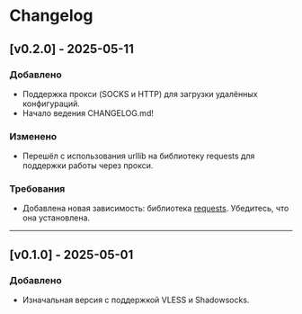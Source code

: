 # Changelog


## [v0.2.0] - 2025-05-11

### Добавлено
- Поддержка прокси (SOCKS и HTTP) для загрузки удалённых конфигураций.
- Начало ведения CHANGELOG.md!

### Изменено
- Перешёл с использования urllib на библиотеку requests для поддержки работы через прокси.

### Требования
- Добавлена новая зависимость: библиотека [requests](https://pypi.org/project/requests/). Убедитесь, что она установлена.

---

## [v0.1.0] - 2025-05-01 

### Добавлено
- Изначальная версия с поддержкой VLESS и Shadowsocks.